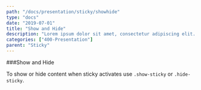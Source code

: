 ```yaml
---
path: "/docs/presentation/sticky/showhide"
type: "docs"
date: "2019-07-01"
title: "Show and Hide"
description: "Lorem ipsum dolor sit amet, consectetur adipiscing elit. Nunc tempus laoreet leo sit amet iaculis."
categories: ["400-Presentation"]
parent: "Sticky"
---
```


###Show and Hide

To show or hide content when sticky activates use `.show-sticky` or `.hide-sticky`.

<demo>
  <div class="demo_item" data-iframe="demos/docs/presentation/sticky/showhide-top" data-name="top">
  </div>
  <div class="demo_item" data-iframe="demos/docs/presentation/sticky/showhide-bottom" data-name="bottom">
  </div>
  <div class="demo_item" data-iframe="demos/docs/presentation/sticky/showhide-hide" data-name="hide">
  </div>
</demo>
